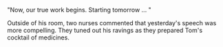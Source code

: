 
"Now, our true work begins. Starting tomorrow ... " 

Outside of his room, two nurses commented that yesterday's speech was more compelling. They tuned out his ravings as they prepared Tom's cocktail of medicines. 